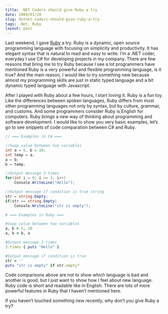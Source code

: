 ```yaml
---
title: .NET Coders should give Ruby a try
date: 2009/01/20
slug: dotnet-coders-should-give-ruby-a-try
tags: .Net, Ruby
layout: post
---
```


Last weekend, I gave [Ruby](http://www.ruby-lang.org/ "Ruby programming language") a try. 
Ruby is a dynamic, open source programming language with focusing on simplicity and 
productivity. It has elegant syntax that is natural to read and easy to write. 
I’m a .NET coder, everyday I use C# for developing projects in my company. There are few
reasons that bring me to try Ruby because I see a lot programmers have mentioned 
Ruby is a very powerful and flexible programming language, is it true? And the main 
reason, I would like to try something new because almost my programming skills are 
just in static typed language and a bit dynamic typed language with Javascript.

After I played with Ruby about a few hours, I start loving it. Ruby is a fun toy. 
Like the differences between spoken languages, Ruby differs from most other programming 
languages not only by syntax, but by culture, grammar, and customs. And some programmers 
consider Ruby is English for computers. Ruby brings a new way of thinking about 
programming and software development. I would like to show you very basic examples, 
let’s go to see snippets of code comparation between C# and Ruby.

```cs
// === Examples in C# ===

//Swap value between two variables
int a = 5, b = 10;
int temp = a;
a = b;
b = temp;

//Output message 3 times
for(int i = 0; i <= 3; i++)
    Console.WriteLine("Hello");

//Output message if condition is true string
str = string.Empty;
if(str == string.Empty)
    Console.WriteLine("str is empty");
```

```ruby
# === Examples in Ruby ===

#Swap value between two variables
a, b = 5, 10
a, b = b, a

#Output message 3 times
3.times { puts "Hello" }

#Output message if condition is true
str = ''
puts "str is empty" if str.empty?
```

Code comparisons above are not to show which language is bad and another is good, 
but I just want to show how I feel about new language. Ruby code is short and readable 
like in English. There are lots of more powerful features in Ruby that I haven’t mentioned here.

If you haven’t touched something new recently, why don’t you give Ruby a try?

